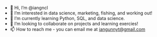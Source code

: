 - 👋 Hi, I’m @iangncl
- 👀 I’m interested in data science, marketing, fishing, and working out!
- 🌱 I’m currently learning Python, SQL, and data science.
- 💞️ I’m looking to collaborate on projects and learning exercies!
- 📫 How to reach me - you can email me at iangunnyt@gmail.com

<!---
iangncl/iangncl is a ✨ special ✨ repository because its `README.md` (this file) appears on your GitHub profile.
You can click the Preview link to take a look at your changes.
--->
